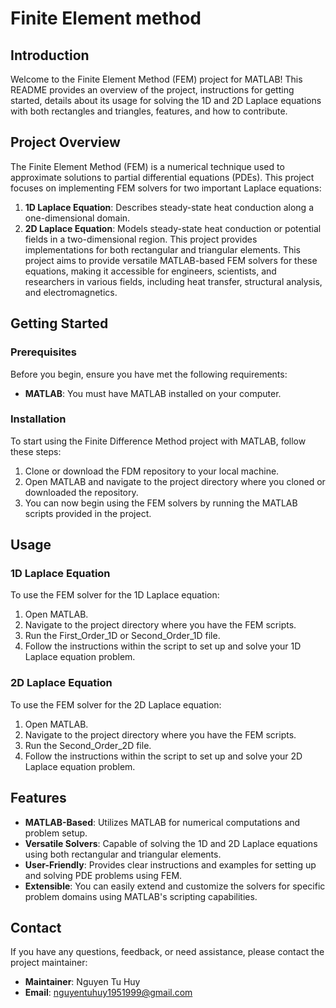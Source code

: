 # Finite Element method
## Introduction
Welcome to the Finite Element Method (FEM) project for MATLAB! This README provides an overview of the project, instructions for getting started, details about its usage for solving the 1D and 2D Laplace equations with both rectangles and triangles, features, and how to contribute.
## Project Overview
The Finite Element Method (FEM) is a numerical technique used to approximate solutions to partial differential equations (PDEs). 
This project focuses on implementing FEM solvers for two important Laplace equations:

1. **1D Laplace Equation**: Describes steady-state heat conduction along a one-dimensional domain.
2. **2D Laplace Equation**: Models steady-state heat conduction or potential fields in a two-dimensional region. This project provides implementations for both rectangular and triangular elements.
This project aims to provide versatile MATLAB-based FEM solvers for these equations, making it accessible for engineers, scientists, and researchers in various fields, including heat transfer, structural analysis, and electromagnetics.

## Getting Started
### Prerequisites
Before you begin, ensure you have met the following requirements:

- **MATLAB**: You must have MATLAB installed on your computer.
### Installation
To start using the Finite Difference Method project with MATLAB, follow these steps:

1. Clone or download the FDM repository to your local machine.
2. Open MATLAB and navigate to the project directory where you cloned or downloaded the repository.
3. You can now begin using the FEM solvers by running the MATLAB scripts provided in the project.

## Usage
### 1D Laplace Equation
To use the FEM solver for the 1D Laplace equation:

1. Open MATLAB.
2. Navigate to the project directory where you have the FEM scripts.
3. Run the First_Order_1D or Second_Order_1D file.
4. Follow the instructions within the script to set up and solve your 1D Laplace equation problem.

### 2D Laplace Equation
To use the FEM solver for the 2D Laplace equation:

1. Open MATLAB.
2. Navigate to the project directory where you have the FEM scripts.
3. Run the Second_Order_2D file.
4. Follow the instructions within the script to set up and solve your 2D Laplace equation problem.

## Features
- **MATLAB-Based**: Utilizes MATLAB for numerical computations and problem setup.
- **Versatile Solvers**: Capable of solving the 1D and 2D Laplace equations using both rectangular and triangular elements.
- **User-Friendly**: Provides clear instructions and examples for setting up and solving PDE problems using FEM.
- **Extensible**: You can easily extend and customize the solvers for specific problem domains using MATLAB's scripting capabilities.

## Contact
If you have any questions, feedback, or need assistance, please contact the project maintainer:

- **Maintainer**: Nguyen Tu Huy
- **Email**: nguyentuhuy1951999@gmail.com

